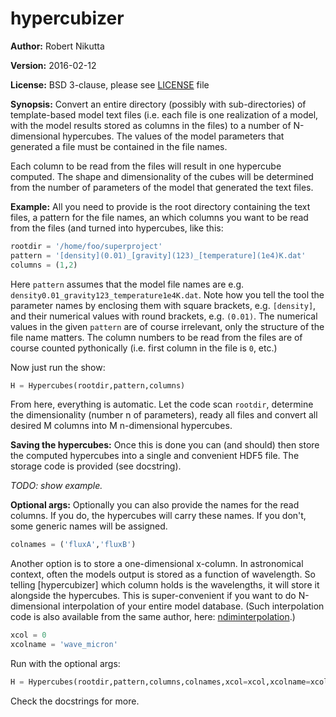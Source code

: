 hypercubizer
============

**Author:** Robert Nikutta

**Version:** 2016-02-12

**License:** BSD 3-clause, please see [LICENSE](./LICENSE) file

**Synopsis:**
Convert an entire directory (possibly with sub-directories) of
template-based model text files (i.e. each file is one realization of
a model, with the model results stored as columns in the files) to a
number of N-dimensional hypercubes. The values of the model parameters
that generated a file must be contained in the file names.

Each column to be read from the files will result in one hypercube
computed. The shape and dimensionality of the cubes will be determined
from the number of parameters of the model that generated the text
files.

**Example:**
All you need to provide is the root directory containing the text
files, a pattern for the file names, an which columns you want to be
read from the files (and turned into hypercubes, like this:

```python
rootdir = '/home/foo/superproject'
pattern = '[density](0.01)_[gravity](123)_[temperature](1e4)K.dat'
columns = (1,2)
```

Here `pattern` assumes that the model file names are
e.g. `density0.01_gravity123_temperature1e4K.dat`. Note how you tell
the tool the parameter names by enclosing them with square brackets,
e.g. `[density]`, and their numerical values with round brackets,
e.g. `(0.01)`. The numerical values in the given `pattern` are of
course irrelevant, only the structure of the file name matters. The
column numbers to be read from the files are of course counted
pythonically (i.e. first column in the file is `0`, etc.)

Now just run the show:

```python
H = Hypercubes(rootdir,pattern,columns)
```

From here, everything is automatic. Let the code scan `rootdir`,
determine the dimensionality (number n of parameters), ready all files
and convert all desired M columns into M n-dimensional hypercubes.

**Saving the hypercubes:**
Once this is done you can (and should) then store the computed
hypercubes into a single and convenient HDF5 file. The storage code is
provided (see docstring).

*TODO: show example.*

**Optional args:**
Optionally you can also provide the names for the read columns. If you
do, the hypercubes will carry these names. If you don't, some generic
names will be assigned.

```python
colnames = ('fluxA','fluxB')
```

Another option is to store a one-dimensional x-column. In astronomical
context, often the models output is stored as a function of
wavelength. So telling [hypercubizer] which column holds is the
wavelengths, it will store it alongside the hypercubes. This is
super-convenient if you want to do N-dimensional interpolation of your
entire model database. (Such interpolation code is also available from
the same author, here: [ndiminterpolation](../ndiminterpolation/).)

```python
xcol = 0
xcolname = 'wave_micron'
```

Run with the optional args:

```python
H = Hypercubes(rootdir,pattern,columns,colnames,xcol=xcol,xcolname=xcolname)
```

Check the docstrings for more.
